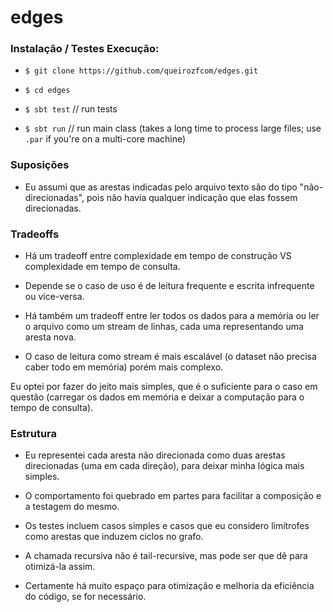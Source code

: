 edges
=====

### Instalação / Testes Execução:

- `$ git clone https://github.com/queirozfcom/edges.git`

- `$ cd edges`

- `$ sbt test` // run tests

- `$ sbt run`  // run main class (takes a long time to process large files; use `.par` if you're on a multi-core machine)


### Suposições

- Eu assumi que as arestas indicadas pelo arquivo texto são do tipo "não-direcionadas", pois não havia qualquer indicação
que elas fossem direcionadas.

### Tradeoffs

- Há um tradeoff entre complexidade em tempo de construção VS complexidade em tempo de consulta.

 - Depende se o caso de uso é de leitura frequente e escrita infrequente ou vice-versa.

- Há também um tradeoff entre ler todos os dados para a memória ou ler o arquivo como um stream de linhas, cada
uma representando uma aresta nova.

 - O caso de leitura como stream é mais escalável (o dataset não precisa caber todo em memória) porém mais complexo.

Eu optei por fazer do jeito mais simples, que é o suficiente para o caso em questão (carregar os dados em memória e
deixar a computação para o tempo de consulta).

### Estrutura

- Eu representei cada aresta não direcionada como duas arestas direcionadas (uma em cada direção), para deixar minha
lógica mais simples.

- O comportamento foi quebrado em partes para facilitar a composição e a testagem do mesmo. 

- Os testes incluem casos simples e casos que eu considero limítrofes como arestas que induzem ciclos no grafo.

- A chamada recursiva não é tail-recursive, mas pode ser que dê para otimizá-la assim.

- Certamente há muito espaço para otimização e melhoria da eficiência do código, se for necessário.
